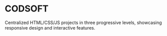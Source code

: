 # CODSOFT
Centralized HTML/CSS/JS projects in three progressive levels, showcasing responsive design and interactive features.
